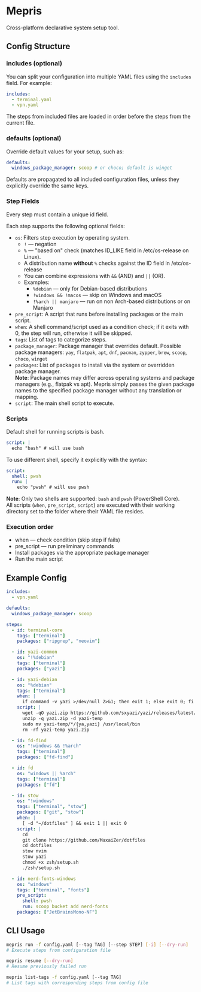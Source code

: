 # Mepris

Cross-platform declarative system setup tool.

## Config Structure

### includes (optional)

You can split your configuration into multiple YAML files using the `includes` field. For example:

```yaml
includes:
  - terminal.yaml
  - vpn.yaml
```
The steps from included files are loaded in order before the steps from the current file.

### defaults (optional)

Override default values for your setup, such as:

```yaml
defaults:
  windows_package_manager: scoop # or choco; default is winget
```
Defaults are propagated to all included configuration files, unless they explicitly override the same keys.  

### Step Fields

Every step must contain a unique id field.

Each step supports the following optional fields:  
- `os`: Filters step execution by operating system.
  - `!` — negation
  - `%` — "based on" check (matches ID_LIKE field in /etc/os-release on Linux).
  - A distribution name **without** `%` checks against the ID field in /etc/os-release
  - You can combine expressions with `&&` (AND) and `||` (OR).
  - Examples:
    - `%debian` — only for Debian-based distributions
    - `!windows && !macos` — skip on Windows and macOS
    - `!%arch || manjaro` — run on non Arch-based distributions or on Manjaro 
- `pre_script`: A script that runs before installing packages or the main script.
- `when`: A shell command/script used as a condition check; if it exits with 0, the step will run, otherwise it will be skipped.  
- `tags`: List of tags to categorize steps.
- `package_manager`: Package manager that overrides default. Possible package managers: `yay`, `flatpak`, `apt`, `dnf`, `pacman`, `zypper`,  `brew`, `scoop`, `choco`, `winget`
- `packages`: List of packages to install via the system or overridden package manager.  
**Note**: Package names may differ across operating systems and package managers (e.g., flatpak vs apt). Mepris simply passes the given package names to the specified package manager without any translation or mapping.
- `script`: The main shell script to execute.  

### Scripts

Default shell for running scripts is bash.

```yaml
script: |
  echo "bash" # will use bash
```

To use different shell, specify it explicitly with the syntax:

```yaml
script:
  shell: pwsh
  run: |
    echo "pwsh" # will use pwsh
```
**Note**: Only two shells are supported: `bash` and `pwsh` (PowerShell Core).  
All scripts (`when`, `pre_script`, `script`) are executed with their working directory set to the folder where their YAML file resides.

### Execution order
- when — check condition (skip step if fails)
- pre_script — run preliminary commands
- Install packages via the appropriate package manager
- Run the main script

## Example Config

```yaml
includes:
  - vpn.yaml

defaults:
  windows_package_manager: scoop

steps:
  - id: terminal-core
    tags: ["terminal"]
    packages: ["ripgrep", "neovim"]

  - id: yazi-common
    os: "!%debian"
    tags: ["terminal"]
    packages: ["yazi"]

  - id: yazi-debian
    os: "%debian"
    tags: ["terminal"]
    when: |
      if command -v yazi >/dev/null 2>&1; then exit 1; else exit 0; fi
    script: |
      wget -qO yazi.zip https://github.com/sxyazi/yazi/releases/latest/download/yazi-x86_64-unknown-linux-gnu.zip
      unzip -q yazi.zip -d yazi-temp
      sudo mv yazi-temp/*/{ya,yazi} /usr/local/bin
      rm -rf yazi-temp yazi.zip

  - id: fd-find
    os: "!windows && !%arch"
    tags: ["terminal"]
    packages: ["fd-find"]

  - id: fd
    os: "windows || %arch"
    tags: ["terminal"]
    packages: ["fd"]

  - id: stow
    os: "!windows"
    tags: ["terminal", "stow"]
    packages: ["git", "stow"]
    when: |
      [ -d "~/dotfiles" ] && exit 1 || exit 0
    script: |
      cd
      git clone https://github.com/MaxaiZer/dotfiles
      cd dotfiles
      stow nvim
      stow yazi
      chmod +x zsh/setup.sh
      ./zsh/setup.sh

  - id: nerd-fonts-windows
    os: "windows"
    tags: ["terminal", "fonts"]
    pre_script:
      shell: pwsh
      run: scoop bucket add nerd-fonts
    packages: ["JetBrainsMono-NF"]
```
## CLI Usage

```bash
mepris run -f config.yaml [--tag TAG] [--step STEP] [-i] [--dry-run]  
# Execute steps from configuration file  

mepris resume [--dry-run]  
# Resume previously failed run

mepris list-tags -f config.yaml [--tag TAG]  
# List tags with corresponding steps from config file  
```

